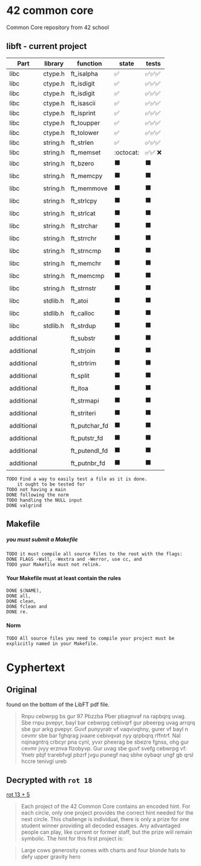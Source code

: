 # 42 common core
Common Core repository from 42 school

## libft - current project

|Part      |library  | function    | state | tests|
|----------|---------|-------------|-------|------|
|libc      |ctype.h  |ft_isalpha   |:white_check_mark:  |:white_check_mark::white_check_mark::white_check_mark:|
|libc      |ctype.h  |ft_isdigit   |:white_check_mark:  |:white_check_mark::white_check_mark::white_check_mark:|
|libc      |ctype.h  |ft_isdigit   |:white_check_mark:  |:white_check_mark::white_check_mark::white_check_mark:|
|libc      |ctype.h  |ft_isascii   |:white_check_mark:  |:white_check_mark::white_check_mark::white_check_mark:|
|libc      |ctype.h  |ft_isprint   |:white_check_mark:  |:white_check_mark::white_check_mark::white_check_mark:|
|libc      |ctype.h  |ft_toupper   |:white_check_mark:  |:white_check_mark::white_check_mark::white_check_mark:|
|libc      |ctype.h  |ft_tolower   |:white_check_mark:  |:white_check_mark::white_check_mark::white_check_mark:|
|libc      |string.h |ft_strlen    |:white_check_mark:  |:white_check_mark::white_check_mark::white_check_mark:|
|libc      |string.h |ft_memset    |         :octocat:  |:white_check_mark::white_check_mark:             :x:  |
|libc      |string.h |ft_bzero     |:black_large_square:|:black_large_square:|
|libc      |string.h |ft_memcpy    |:black_large_square:|:black_large_square:|
|libc      |string.h |ft_memmove   |:black_large_square:|:black_large_square:|
|libc      |string.h |ft_strlcpy   |:black_large_square:|:black_large_square:|
|libc      |string.h |ft_strlcat   |:black_large_square:|:black_large_square:|
|libc      |string.h |ft_strchar   |:black_large_square:|:black_large_square:|
|libc      |string.h |ft_strrchr   |:black_large_square:|:black_large_square:|
|libc      |string.h |ft_strncmp   |:black_large_square:|:black_large_square:|
|libc      |string.h |ft_memchr    |:black_large_square:|:black_large_square:|
|libc      |string.h |ft_memcmp    |:black_large_square:|:black_large_square:|
|libc      |string.h |ft_strnstr   |:black_large_square:|:black_large_square:|
|libc      |stdlib.h |ft_atoi      |:black_large_square:|:black_large_square:|
|libc      |stdlib.h |ft_calloc    |:black_large_square:|:black_large_square:|
|libc      |stdlib.h |ft_strdup    |:black_large_square:|:black_large_square:|
|additional|         |ft_substr    |:black_large_square:|:black_large_square:|
|additional|         |ft_strjoin   |:black_large_square:|:black_large_square:|
|additional|         |ft_strtrim   |:black_large_square:|:black_large_square:|
|additional|         |ft_split     |:black_large_square:|:black_large_square:|
|additional|         |ft_itoa      |:black_large_square:|:black_large_square:|
|additional|         |ft_strmapi   |:black_large_square:|:black_large_square:|
|additional|         |ft_striteri  |:black_large_square:|:black_large_square:|
|additional|         |ft_putchar_fd|:black_large_square:|:black_large_square:|
|additional|         |ft_putstr_fd |:black_large_square:|:black_large_square:|
|additional|         |ft_putendl_fd|:black_large_square:|:black_large_square:|
|additional|         |ft_putnbr_fd |:black_large_square:|:black_large_square:|

	TODO Find a way to easily test a file as it is done.
		it ought to be tested for 
	TODO not having a main
	DONE following the norm
	TODO handling the NULL input
	DONE valgrind

## Makefile

##### you must submit a Makefile
	TODO it must compile all source files to the root with the flags:
	DONE FLAGS -Wall, -Wextra and -Werror, use cc, and
	TODO your Makefile must not relink.

#### Your Makefile must at least contain the rules
	DONE $(NAME),
	DONE all,
	DONE clean,
	DONE fclean and
	DONE re.

#### Norm
	TODO All source files you need to compile your project must be explicitly named in your Makefile.


# Cyphertext

## Original
found on the bottom of the LibFT pdf file.
>Rnpu cebwrpg bs gur 97 Pbzzba Pber pbagnvaf na rapbqrq uvag. Sbe rnpu pvepyr, bayl bar cebwrpg cebivqrf gur pbeerpg uvag arrqrq sbe gur arkg pvepyr. Guvf punyyratr vf vaqvivqhny, gurer vf bayl n cevmr sbe bar fghqrag jvaare cebivqvat nyy qrpbqrq rffntrf. Nal nqinagntrq crbcyr pna cynl, yvxr pheerag be sbezre fgnss, ohg gur cevmr jvyy erznva flzobyvp. Gur uvag sbe guvf svefg cebwrpg vf:
Ynetr pbjf trarebfvgl pbzrf jvgu punegf naq sbhe oybaqr ungf gb qrsl hccre tenivgl ureb

## Decrypted with `rot 18`

[rot 13 + 5](https://en.wikipedia.org/wiki/ROT13)

>Each project of the 42 Common Core contains an encoded hint. For each circle, only one project provides the correct hint needed for the next circle. This challenge is individual, there is only a prize for one student winner providing all decoded essages. Any advantaged people can play, like current or former staff, but the prize will remain symbolic. The hint for this first project is:

>Large cows generosity comes with charts and four blonde hats to defy upper gravity hero
